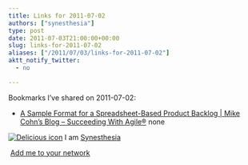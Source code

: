 ```yaml
---
title: Links for 2011-07-02
authors: ["synesthesia"]
type: post
date: 2011-07-03T21:00:00+00:00
slug: links-for-2011-07-02 
aliases: ["/2011/07/03/links-for-2011-07-02"]
aktt_notify_twitter:
  - no

---
```

Bookmarks I&#8217;ve shared on 2011-07-02:

  * [A Sample Format for a Spreadsheet-Based Product Backlog | Mike Cohn&#8217;s Blog &#8211; Succeeding With Agile&reg;][1] 
    none</li> </ul> 
    
    <p class="deliciouslink">
      <a href="https://del.icio.us/synesthesia" title="See all my bookmarks on del.icio.us"><img src="https://www.synesthesia.co.uk/images/deliciousicon.jpg" alt="Delicious icon" /></a>&nbsp;I am <a href="https://del.icio.us/synesthesia" title="See all my bookmarks on del.icio.us">Synesthesia</a>
    </p>
    
    <p class="deliciouslink">
      <a href="https://del.icio.us/network?add=synesthesia" title="Add me to your del.icio.us network"><img src="https://www.synesthesia.co.uk/images/add.gif" alt="" /></a>&nbsp;<a href="https://del.icio.us/network?add=synesthesia" title="Add me to your del.icio.us network">Add me to your network</a>
    </p>

 [1]: https://blog.mountaingoatsoftware.com/a-sample-format-for-a-spreadsheet-based-product-backlog